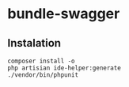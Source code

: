 # bundle-swagger

## Instalation

```
composer install -o
php artisian ide-helper:generate
./vendor/bin/phpunit
```
